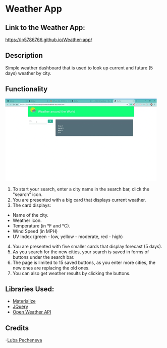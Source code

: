 # Weather App

## Link to the Weather App:
https://lp5786766.github.io/Weather-app/

## Description
Simple weather dashboard that is used to look up current and future (5 days) weather by city.

## Functionality
![WeatherGif](/assests/weather.gif)
1. To start your search, enter a city name in the search bar, click the "search" icon.
2. You are presented with a big card that displays current weather.
3. The card displays:
  - Name of the city.
  - Weather icon.
  - Temperature (in °F and °C).
  - Wind Speed (in MPH)
  - UV Index (green - low, yellow - moderate, red - high)
  
4. You are presented with five smaller cards that display forecast (5 days).
5. As you search for the new cities, your search is saved in forms of buttons under the search bar.
6. The page is limited to 15 saved buttons, as you enter more cities, the new ones are replacing the old ones.
7. You can also get weather results by clicking the buttons.
  
## Libraries Used:
- [Materialize](https://materializecss.com/)
- [JQuery](http://code.jquery.com/)
- [Open Weather API](https://openweathermap.org/)
## Credits
-[Luba Pecheneva](https://github.com/lp5786766)
